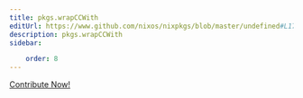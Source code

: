 ```yaml
---
title: pkgs.wrapCCWith
editUrl: https://www.github.com/nixos/nixpkgs/blob/master/undefined#L17597C5
description: pkgs.wrapCCWith
sidebar:

    order: 8
---
```


<a href="https://www.github.com/nixos/nixpkgs/blob/master/undefined#L17597C5">Contribute Now!</a>




